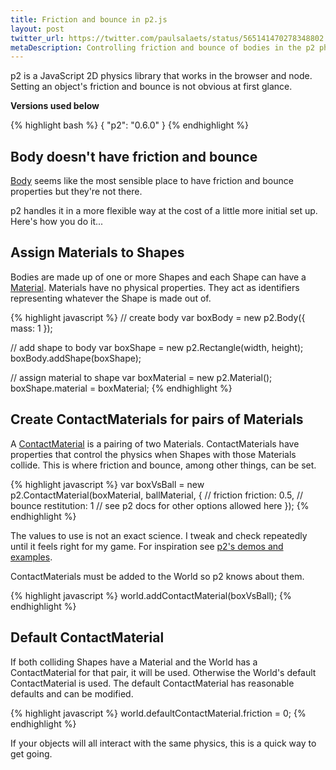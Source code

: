 ```yaml
---
title: Friction and bounce in p2.js
layout: post
twitter_url: https://twitter.com/paulsalaets/status/565141470278348802
metaDescription: Controlling friction and bounce of bodies in the p2 physics engine
---
```


p2 is a JavaScript 2D physics library that works in the browser and node. Setting an object's friction and bounce is not obvious at first glance.

**Versions used below**

{% highlight bash %}
{
  "p2": "0.6.0"
}
{% endhighlight %}

## Body doesn't have friction and bounce

[Body](http://schteppe.github.io/p2.js/docs/classes/Body.html) seems like the most sensible place to have friction and bounce properties but they're not there.

p2 handles it in a more flexible way at the cost of a little more initial set up. Here's how you do it...

## Assign Materials to Shapes

Bodies are made up of one or more Shapes and each Shape can have a [Material](http://schteppe.github.io/p2.js/docs/classes/Material.html). Materials have no physical properties. They act as identifiers representing whatever the Shape is made out of.

{% highlight javascript %}
// create body
var boxBody = new p2.Body({
  mass: 1
});

// add shape to body
var boxShape = new p2.Rectangle(width, height);
boxBody.addShape(boxShape);

// assign material to shape
var boxMaterial = new p2.Material();
boxShape.material = boxMaterial;
{% endhighlight %}

## Create ContactMaterials for pairs of Materials

A [ContactMaterial](http://schteppe.github.io/p2.js/docs/classes/ContactMaterial.html) is a pairing of two Materials. ContactMaterials have properties that control the physics when Shapes with those Materials collide. This is where friction and bounce, among other things, can be set.

{% highlight javascript %}
var boxVsBall = new p2.ContactMaterial(boxMaterial, ballMaterial, {
    // friction
    friction: 0.5,
    // bounce
    restitution: 1
    // see p2 docs for other options allowed here
});
{% endhighlight %}

The values to use is not an exact science. I tweak and check repeatedly until it feels right for my game. For inspiration see [p2's demos and examples](http://schteppe.github.io/p2.js/).

ContactMaterials must be added to the World so p2 knows about them.

{% highlight javascript %}
world.addContactMaterial(boxVsBall);
{% endhighlight %}

## Default ContactMaterial

If both colliding Shapes have a Material and the World has a ContactMaterial for that pair, it will be used. Otherwise the World's default ContactMaterial is used. The default ContactMaterial has reasonable defaults and can be modified.

{% highlight javascript %}
world.defaultContactMaterial.friction = 0;
{% endhighlight %}

If your objects will all interact with the same physics, this is a quick way to get going.